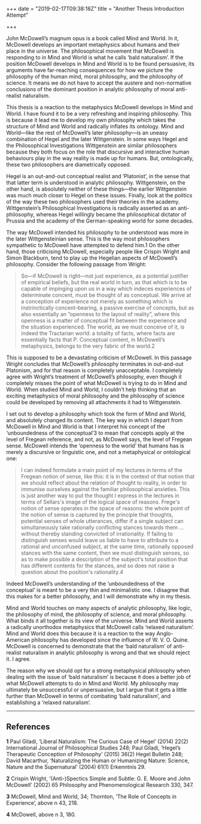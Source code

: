 +++
date = "2019-02-17T09:38:18Z"
title = "Another Thesis Introduction Attempt"

+++

John McDowell’s magnum opus is a book called Mind and World. In it, McDowell develops an important metaphysics about humans and their place in the universe. The philosophical movement that McDowell is responding to in Mind and World is what he calls ‘bald naturalism’. If the position McDowell develops in Mind and World is to be found persuasive, its arguments have far-reaching consequences for how we picture the philosophy of the human mind, moral philosophy, and the philosophy of science. It means we do not have to accept the austere and non-normative conclusions of the dominant position in analytic philosophy of moral anti-realist naturalism.

This thesis is a reaction to the metaphysics McDowell develops in Mind and World. I have found it to be a very refreshing and inspiring philosophy. This is because it lead me to develop my own philosophy which takes the structure of Mind and World and radically inflates its ontology. Mind and World—like the rest of McDowell’s later philosophy—is an uneasy combination of Hegel and the later Wittgenstein. In some ways Hegel and the Philosophical Investigations Wittgenstein are similar philosophers because they both focus on the role that discursive and interactive human behaviours play in the way reality is made up for humans. But, ontologically, these two philosophers are diametrically opposed.

Hegel is an out-and-out conceptual realist and ‘Platonist’, in the sense that that latter term is understood in analytic philosophy. Wittgenstein, on the other hand, is absolutely neither of these things—the earlier Wittgenstein was much much closer to Hegel on these issues. Finally, look at the politics of the way these two philosophers used their theories in the academy. Wittgenstein’s Philosophical Investigations is radically asserted as an anti-philosophy, whereas Hegel willingly became the philosophical dictator of Prussia and the academy of the German-speaking world for some decades.

The way McDowell intended his philosophy to be understood was more in the later Wittgensteinian sense. This is the way most philosophers sympathetic to McDowell have attempted to defend him.1 On the other hand, those criticising McDowell, especially people like Crispin Wright and Simon Blackburn, tend to play up the Hegelian aspects of McDowell’s philosophy. Consider the following passage from Wright:

>So—if McDowell is right—not just experience, as a potential justifier of empirical beliefs, but the real world in turn, as that which is to be capable of impinging upon us in a way which indeces experiences of determinate concent, must be thought of as conceptual. We arrive at a conception of experience not merely as something which is instrinctically concent-bearing, a passive exercise of concepts, but as also essentially an “openness to the layout of reality”, where this openness is a matter of conceptual fit between the experience and the situation experienced. The world, as we must conceive of it, is indeed the Tractarian world: a totality of facts, where facts are essentially facts that P. Conceptual content, in McDowell’s metaphysics, belongs to the very fabric of the world.2

This is supposed to be a devastating criticism of McDowell. In this passage Wright concludes that McDowell’s philosophy terminates in out-and-out Platonism, and for that reason is completely unacceptable. I completely agree with Wright’s treatment of McDowell’s philosophy, even though it completely misses the point of what McDowell is trying to do in Mind and World. When studied Mind and World, I couldn’t help thinking that an exciting metaphysics of moral philosophy and the philosophy of science could be developed by removing all attachments it had to Wittgenstein.

I set out to develop a philosophy which took the form of Mind and World, and absolutely changed its content. The key way in which I depart from McDowell in Mind and World is that I interpret his concept of the ‘unboundedness of the conceptual’3 to mean that concepts apply at the level of Fregean reference, and not, as McDowell says, the level of Fregean sense. McDowell intends the ‘openness to the world’ that humans has is merely a discursive or linguistic one, and not a metaphysical or ontological one:

>I can indeed formulate a main point of my lectures in terms of the Fregean notion of sense, like this: it is in the context of that notion that we should reflect about the relation of thought to reality, in order to immunise ourselves against the familiar philosophical anxieties. This is just another way to put the thought I express in the lectures in terms of Sellars's image of the logical space of reasons. Frege's notion of sense operates in the space of reasons: the whole point of the notion of sense is captured by the principle that thoughts, potential senses of whole utterances, differ if a single subject can simultaneously take rationally conflicting stances towards them … without thereby standing convicted of irrationality. If failing to distinguish senses would leave us liable to have to attribute to a rational and unconfused subject, at the same time, rationally opposed stances with the same content, then we must distinguish senses, so as to make possible a description of the subject's total position that has different contents for the stances, and so does not raise a question about the position's rationality.4

Indeed McDowell’s understanding of the ‘unboundedness of the conceptual’ is meant to be a very thin and minimalistic one. I disagree that this makes for a better philosophy, and I will demonstrate why in my thesis.

Mind and World touches on many aspects of analytic philosophy, like logic, the philosophy of mind, the philosophy of science, and moral philosophy. What binds it all together is its view of the universe. Mind and World asserts a radically unorthodox metaphysics that McDowell calls ‘relaxed naturalism’. Mind and World does this because it is a reaction to the way Anglo-American philosophy has developed since the influence of W. V. O. Quine. McDowell is concerned to demonstrate that the ‘bald naturalism’ of anti-realist naturalism in analytic philosophy is wrong and that we should reject it. I agree.

The reason why we should opt for a strong metaphysical philosophy when dealing with the issue of ‘bald naturalism’ is because it does a better job of what McDowell attempts to do in Mind and World. My philosophy may ultimately be unsuccessful or unpersuasive, but I argue that it gets a little further than McDowell in terms of combating ‘bald naturalism’, and establishing a ‘relaxed naturalism’. 

---

## References

**1** Paul Giladi, ‘Liberal Naturalism: The Curious Case of Hegel’ (2014) 22(2) International Journal of Philosophical Studies 248; Paul Giladi, ‘Hegel’s Therapeutic Conception of Philosophy’ (2015) 36(2) Hegel Bulletin 248; David Macarthur, ‘Naturalizing the Human or Humanizing Nature: Science, Nature and the Supernatural’ (2004) 61(1) Erkenntnis 29.

**2** Crispin Wright, ‘(Anti-)Spectics Simple and Subtle: G. E. Moore and John McDowell’ (2002) 65 Philosophy and Phenomenological Research 330, 347.

**3** McDowell, Mind and World, 34; Thornton, ‘The Role of Concepts in Experience’, above n 43, 218.

**4** McDowell, above n 3, 180.
